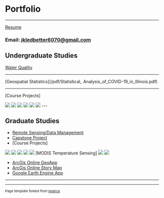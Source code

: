# Portfolio

---
[Resume](/pdf/Resume3.pdf)

### Email: jkledbetter6070@gmail.com


## Undergraduate Studies 

[Water Quality](/pdf/Lake_of_Egypt_Water_Quality.pdf)

---
[Geospatial Statistics](/pdf/Statistical_ Analysis_of_COVID-19_in_Illinois.pdf)

---
[Course Projects]

<img src="images/2005.jpg?raw=true"/>
<img src="images/2006.jpg?raw=true"/>
<img src="images/Change.jpg?raw=true"/>
<img src="images/Chicago_airport_noise.jpg?raw=true"/>
<img src="images/Ohare_Stand_Dist.jpg?raw=true"/>
<img src="images/ex2.jpg?raw=true"/>
---

## Graduate Studies

- [Remote Sensing/Data Management](/pdf/Term_Project.pdf)
- [Capstone Project](/pdf/Ledbetter_Research_wroking_copy.pdf)
- [Course Projects]

<img src="images/diploma.jpg?raw=true"/>
<img src="images/Clustering.jpg?raw=true"/>
<img src="images/Tulsa_CO_block_asian.jpg?raw=true"/>
<img src="images/Population.jpg?raw=true"/>
<img src="images/Penny_Royal_Kriging.jpg?raw=true"/>
[MODIS Temperature Sensing]
<img src="images/African_Seasonal_Change.gif?raw=true"/>
<img src="images/Roi_new.png?raw=true"/>



- [ArcGis Online GeoApp](https://www.arcgis.com/apps/dashboards/5c51c534a9764ae3b396d8aec6325cb9)
- [ArcGis Online Story Map](https://storymaps.arcgis.com/stories/5eb14a6efafb456d9710a5ef45b204d9)
- [Google Earth Engine App](https://Jkledbetter.users.earthengine.app/view/pre-and-post-wildfire)

---




---
<p style="font-size:11px">Page template forked from <a href="https://github.com/evanca/quick-portfolio">evanca</a></p>
<!-- Remove above link if you don't want to attibute -->
